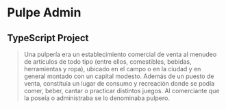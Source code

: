 # Pulpe Admin

## TypeScript Project

> Una pulpería era un establecimiento comercial de venta al menudeo de artículos de todo tipo (entre ellos, comestibles, bebidas, herramientas y ropa), ubicado en el campo o en la ciudad y en general montado con un capital modesto. Además de un puesto de venta, constituía un lugar de consumo y recreación donde se podía comer, beber, cantar o practicar distintos juegos. Al comerciante que la poseía o administraba se lo denominaba pulpero.
